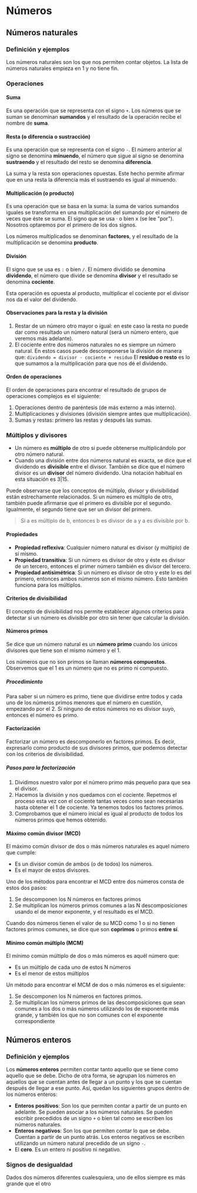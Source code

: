 # Números
## Números naturales
### Definición y ejemplos
Los números naturales son los que nos permiten contar objetos. La lista de números naturales empieza en 1 y no tiene fin.

### Operaciones
#### Suma
Es una operación que se representa con el signo `+`. Los números que se suman se denominan **sumandos** y el resultado de la operación recibe el nombre de **suma**.

#### Resta (o diferencia o sustracción)
Es una operación que se representa con el signo `-`. El número anterior al signo se denomina **minuendo**, el número que sigue al signo se denomina **sustraendo** y el resultado del resto se denomina **diferencia**.

La suma y la resta son operaciones opuestas. Este hecho permite afirmar que en una resta la diferencia más el sustraendo es igual al minuendo.

#### Multiplicación (o producto)
Es una operación que se basa en la suma: la suma de varios sumandos iguales se transforma en una multiplicación del sumando por el número de veces que éste se suma. El signo que se usa · o bien x (se lee "por"). Nosotros optaremos por el primero de los dos signos.

Los números multiplicados se denominan **factores**, y el resultado de la multiplicación se denomina **producto**.

#### División
El signo que se usa es `:` o bien `/`. El número dividido se denomina **dividendo**, el número que divide se denomina **divisor** y el resultado se denomina **cociente**. 

Esta operación es opuesta al producto, multiplicar el cociente por el divisor nos da el valor del dividendo.

#### Observaciones para la resta y la división
1. Restar de un número otro mayor o igual: en este caso la resta no puede dar como resultado un número natural (será un número entero, que veremos más adelante).
2. El cociente entre dos números naturales no es siempre un número natural. En estos casos puede descomponerse la división de manera que:
   `dividendo = divisor · cociente + residuo`
   El **residuo o resto** es lo que sumamos a la multiplicación para que nos dé el dividendo.

#### Orden de operaciones
El orden de operaciones para encontrar el resultado de grupos de operaciones complejos es el siguiente:

1) Operaciones dentro de paréntesis (de más externo a más interno).
2) Multiplicaciones y divisiones (división siempre antes que multiplicación).
3) Sumas y restas: primero las restas y después las sumas.

#### 
### Múltiplos y divisores
+ Un número es **múltiplo** de otro si puede obtenerse multiplicándolo por otro número natural.
+ Cuando una división entre dos números natural es exacta, se dice que el dividendo es **divisible** entre el divisor. También se dice que el número divisor es un **divisor** del número dividendo. Una notación habitual en esta situación es 3|15.

Puede observarse que los conceptos de múltiplo, divisor y divisibilidad están estrechamente relacionados. Si un número es múltiplo de otro, también puede afirmarse que el primero es divisible por el segundo. Igualmente, el segundo tiene que ser un divisor del primero.

> Si a es múltiplo de b, entonces b es divisor de a y a es divisible por b.

#### Propiedades
+ **Propiedad reflexiva**: Cualquier número natural es divisor (y múltiplo) de sí mismo.
+ **Propiedad transitiva**: Si un número es divisor de otro y éste es divisor de un tercero, entonces el primer número también es divisor del tercero.
+ **Propiedad antisimétrica**: Si un número es divisor de otro y este lo es del primero, entonces ambos números son el mismo número. Esto también funciona para los múltiplos.

#### Criterios de divisibilidad
El concepto de divisibilidad nos permite establecer algunos criterios para detectar si un número es divisible por otro sin tener que calcular la división.

#### Números primos
Se dice que un número natural es un **número primo** cuando los únicos divisores que tiene son el mismo número y el 1.

Los números que no son primos se llaman **números compuestos**. Observemos que el 1 es un número que no es primo ni compuesto.

##### Procedimiento
Para saber si un número es primo, tiene que dividirse entre todos y cada uno de los números primos menores que el número en cuestión, empezando por el 2. Si ninguno de estos números no es divisor suyo, entonces el número es primo.

#### Factorización
Factorizar un número es descomponerlo en factores primos. Es decir, expresarlo como producto de sus divisores primos, que podemos detectar con los criterios de divisibilidad.

##### Pasos para la factorización
1) Dividimos nuestro valor por el número primo más pequeño para que sea el divisor.
2) Hacemos la división y nos quedamos con el cociente. Repetmos el proceso esta vez con el cociente tantas veces como sean necesarias hasta obtener el 1 de cociente. Ya tenemos todos los factores primos.
3) Comprobamos que el número inicial es igual al producto de todos los números primos que hemos obtenido.

#### Máximo común divisor (MCD)
El máximo común divisor de dos o más números naturales es aquel número que cumple:
+ Es un divisor común de ambos (o de todos) los números.
+ Es el mayor de estos divisores.

Uno de los métodos para encontrar el MCD entre dos números consta de estos dos pasos:
1) Se descomponen los N números en factores primos
2) Se multiplican los números primos comunes a las N descomposiciones usando el de menor exponente, y el resultado es el MCD.

Cuando dos números tienen el valor de su MCD como 1 o si no tienen factores primos comunes, se dice que son **coprimos** o primos **entre sí**.

#### Mínimo común múltiplo (MCM)
El mínimo común múltiplo de dos o más números es aquél número que:
+ Es un múltiplo de cada uno de estos N números
+ Es el menor de estos múltiplos

Un método para encontrar el MCM de dos o más números es el siguiente:
1) Se descomponen los N números en factores primos.
2) Se multiplican los números primos de las descomposiciones que sean comunes a los dos o más números utilizando los de exponente más grande, y también los que no son comunes con el exponente correspondiente

## Números enteros
### Definición y ejemplos
Los **números enteros** permiten contar tanto aquello que se tiene como aquello que se debe. Dicho de otra forma, se agrupan los números en aquellos que se cuentan antes de llegar a un punto y los que se cuentan después de llegar a ese punto. Así, quedan los siguientes grupos dentro de los números enteros:
+ **Enteros positivos**: Son los que permiten contar a partir de un punto en adelante. Se pueden asociar a los números naturales. Se pueden escribir precedidos de un signo `+` o bien tal como se escriben los números naturales.
+ **Enteros negativos**: Son los que permiten contar lo que se debe. Cuentan a partir de un punto atrás. Los enteros negativos se escriben utilizando un número natural precedido de un signo `-`.
+ El **cero**. Es un entero ni positivo ni negativo.

### Signos de desigualdad
Dados dos números diferentes cualesquiera, uno de ellos siempre es más grande que el otro